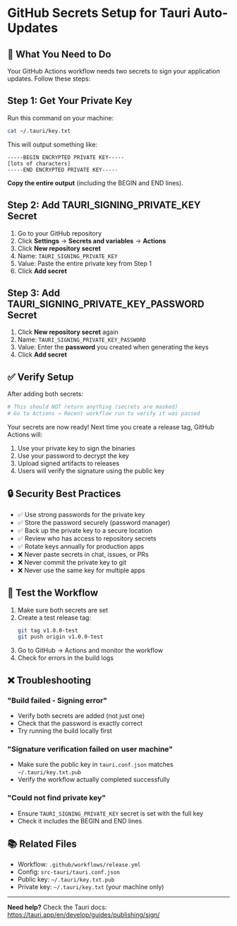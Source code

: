 # GitHub Secrets Setup for Tauri Auto-Updates

## 🔐 What You Need to Do

Your GitHub Actions workflow needs two secrets to sign your application updates. Follow these steps:

## Step 1: Get Your Private Key

Run this command on your machine:

```bash
cat ~/.tauri/key.txt
```

This will output something like:
```
-----BEGIN ENCRYPTED PRIVATE KEY-----
[lots of characters]
-----END ENCRYPTED PRIVATE KEY-----
```

**Copy the entire output** (including the BEGIN and END lines).

## Step 2: Add TAURI_SIGNING_PRIVATE_KEY Secret

1. Go to your GitHub repository
2. Click **Settings** → **Secrets and variables** → **Actions**
3. Click **New repository secret**
4. Name: `TAURI_SIGNING_PRIVATE_KEY`
5. Value: Paste the entire private key from Step 1
6. Click **Add secret**

## Step 3: Add TAURI_SIGNING_PRIVATE_KEY_PASSWORD Secret

1. Click **New repository secret** again
2. Name: `TAURI_SIGNING_PRIVATE_KEY_PASSWORD`
3. Value: Enter the **password** you created when generating the keys
4. Click **Add secret**

## ✅ Verify Setup

After adding both secrets:

```bash
# This should NOT return anything (secrets are masked)
# Go to Actions → Recent workflow run to verify it was passed
```

Your secrets are now ready! Next time you create a release tag, GitHub Actions will:
1. Use your private key to sign the binaries
2. Use your password to decrypt the key
3. Upload signed artifacts to releases
4. Users will verify the signature using the public key

## 🔒 Security Best Practices

- ✅ Use strong passwords for the private key
- ✅ Store the password securely (password manager)
- ✅ Back up the private key to a secure location
- ✅ Review who has access to repository secrets
- ✅ Rotate keys annually for production apps
- ❌ Never paste secrets in chat, issues, or PRs
- ❌ Never commit the private key to git
- ❌ Never use the same key for multiple apps

## 🧪 Test the Workflow

1. Make sure both secrets are set
2. Create a test release tag:
   ```bash
   git tag v1.0.0-test
   git push origin v1.0.0-test
   ```
3. Go to GitHub → Actions and monitor the workflow
4. Check for errors in the build logs

## ❌ Troubleshooting

### "Build failed - Signing error"
- Verify both secrets are added (not just one)
- Check that the password is exactly correct
- Try running the build locally first

### "Signature verification failed on user machine"
- Make sure the public key in `tauri.conf.json` matches `~/.tauri/key.txt.pub`
- Verify the workflow actually completed successfully

### "Could not find private key"
- Ensure `TAURI_SIGNING_PRIVATE_KEY` secret is set with the full key
- Check it includes the BEGIN and END lines

## 📚 Related Files

- Workflow: `.github/workflows/release.yml`
- Config: `src-tauri/tauri.conf.json`
- Public key: `~/.tauri/key.txt.pub`
- Private key: `~/.tauri/key.txt` (your machine only)

---

**Need help?** Check the Tauri docs: https://tauri.app/en/develop/guides/publishing/sign/
